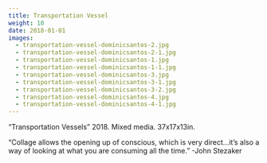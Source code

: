 ```yaml
---
title: Transportation Vessel
weight: 10
date: 2018-01-01
images:
  - transportation-vessel-dominicsantos-2.jpg
  - transportation-vessel-dominicsantos-2-1.jpg
  - transportation-vessel-dominicsantos-1.jpg
  - transportation-vessel-dominicsantos-1-1.jpg
  - transportation-vessel-dominicsantos-3.jpg
  - transportation-vessel-dominicsantos-3-1.jpg
  - transportation-vessel-dominicsantos-3-2.jpg
  - transportation-vessel-dominicsantos-4.jpg
  - transportation-vessel-dominicsantos-4-1.jpg
---
```


“Transportation Vessels” 2018. Mixed media. 37x17x13in.

“Collage allows the opening up of conscious, which is very direct...it’s also a way of looking at what you are consuming all the time.”
-John Stezaker